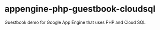 appengine-php-guestbook-cloudsql
================================

Guestbook demo for Google App Engine that uses PHP and Cloud SQL
